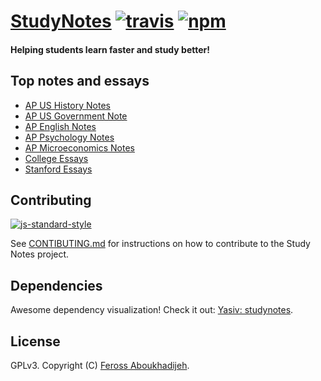 # [StudyNotes](http://www.apstudynotes.org) [![travis][travis-image]][travis-url] [![npm][npm-image]][npm-url]

[travis-image]: https://img.shields.io/travis/feross/StudyNotes.svg?style=flat
[travis-url]: https://travis-ci.org/feross/StudyNotes
[npm-image]: https://img.shields.io/npm/v/studynotes.svg?style=flat
[npm-url]: https://npmjs.org/package/studynotes

#### Helping students learn faster and study better!

## Top notes and essays

- [AP US History Notes](http://www.apstudynotes.org/us-history/)
- [AP US Government Note](http://www.apstudynotes.org/us-government/)
- [AP English Notes](http://www.apstudynotes.org/english/)
- [AP Psychology Notes](http://www.apstudynotes.org/psychology/)
- [AP Microeconomics Notes](http://www.apstudynotes.org/microeconomics/)
- [College Essays](http://www.apstudynotes.org/essays/)
- [Stanford Essays](http://www.apstudynotes.org/stanford/)

## Contributing

[![js-standard-style](https://raw.githubusercontent.com/feross/standard/master/badge.png)](https://github.com/feross/standard)

See [CONTIBUTING.md](/CONTRIBUTING.md) for instructions on how to contribute to the
Study Notes project.

## Dependencies

Awesome dependency visualization! Check it out:
[Yasiv: studynotes](http://www.yasiv.com/npm#view/studynotes).

## License

GPLv3. Copyright (C) [Feross Aboukhadijeh](http://feross.org).

